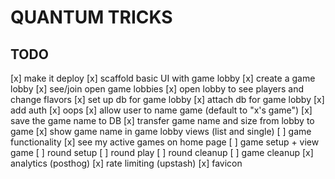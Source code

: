 # QUANTUM TRICKS

## TODO

[x] make it deploy
[x] scaffold basic UI with game lobby
    [x] create a game lobby
    [x] see/join open game lobbies
    [x] open lobby to see players and change flavors
[x] set up db for game lobby
[x] attach db for game lobby
[x] add auth
[x] oops
    [x] allow user to name game (default to "x's game")
    [x] save the game name to DB
    [x] transfer game name and size from lobby to game
    [x] show game name in game lobby views (list and single)
[ ] game functionality
    [x] see my active games on home page
    [ ] game setup + view game
    [ ] round setup
    [ ] round play
    [ ] round cleanup
    [ ] game cleanup
[x] analytics (posthog)
[x] rate limiting (upstash)
[x] favicon